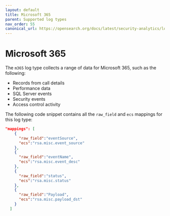 ```yaml
---
layout: default
title: Microsoft 365
parent: Supported log types
nav_order: 55
canonical_url: https://opensearch.org/docs/latest/security-analytics/log-types-reference/m365/
---
```


# Microsoft 365

The `m365` log type collects a range of data for Microsoft 365, such as the following: 

- Records from call details
- Performance data
- SQL Server events 
- Security events
- Access control activity

The following code snippet contains all the `raw_field` and `ecs` mappings for this log type:

```json
"mappings": [
    {
      "raw_field":"eventSource",
      "ecs":"rsa.misc.event_source"
    },
    {
      "raw_field":"eventName",
      "ecs":"rsa.misc.event_desc"
    },
    {
      "raw_field":"status",
      "ecs":"rsa.misc.status"
    },
    {
      "raw_field":"Payload",
      "ecs":"rsa.misc.payload_dst"
    }
  ]
```